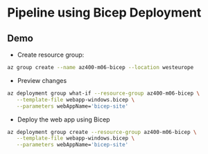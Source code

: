 # Pipeline using Bicep Deployment

## Demo

- Create resource group:

```bash
az group create --name az400-m06-bicep --location westeurope
```

- Preview changes

```bash
az deployment group what-if --resource-group az400-m06-bicep \
   --template-file webapp-windows.bicep \
   --parameters webAppName='bicep-site'
```

- Deploy the web app using Bicep

```bash
az deployment group create --resource-group az400-m06-bicep \
   --template-file webapp-windows.bicep \
   --parameters webAppName='bicep-site'
```

